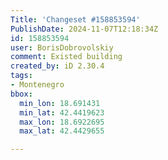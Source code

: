 ```yaml
---
Title: 'Changeset #158853594'
PublishDate: 2024-11-07T12:18:34Z
id: 158853594
user: BorisDobrovolskiy
comment: Existed building
created_by: iD 2.30.4
tags:
- Montenegro
bbox:
  min_lon: 18.691431
  min_lat: 42.4419623
  max_lon: 18.6922695
  max_lat: 42.4429655

---
```

